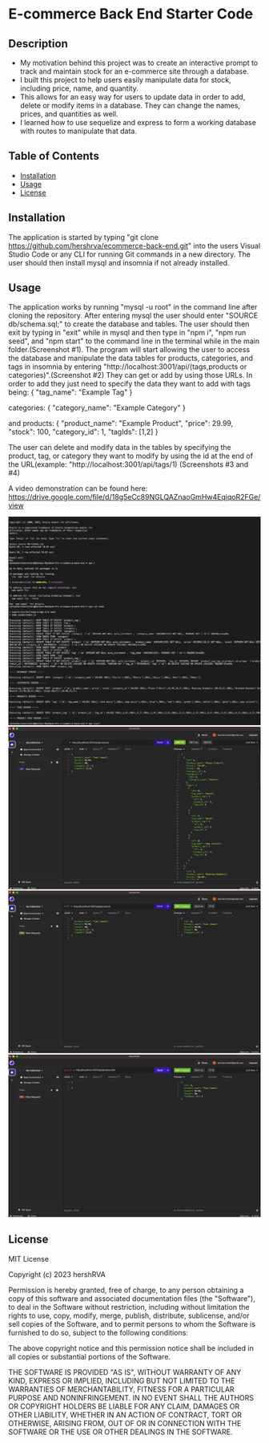 # E-commerce Back End Starter Code

## Description

- My motivation behind this project was to create an interactive prompt to track and maintain stock for an e-commerce site through a database.
- I built this project to help users easily manipulate data for stock, including price, name, and quantity. 
- This allows for an easy way for users to update data in order to add, delete or modify items in a database.  They can change the names, prices, and quantities as well.
- I learned how to use sequelize and express to form a working database with routes to manipulate that data.    

## Table of Contents 

- [Installation](#installation)
- [Usage](#usage)
- [License](#license)

## Installation

The application is started by typing "git clone https://github.com/hershrva/ecommerce-back-end.git" into the users Visual Studio Code or any CLI for running Git commands in a new directory.  The user should then install mysql and insomnia if not already installed.

## Usage

The application works by running "mysql -u root" in the command line after cloning the repository.  After entering mysql the user should enter "SOURCE db/schema.sql;" to create the database and tables. The user should then exit by typing in "exit" while in mysql and then type in "npm i", "npm run seed", and "npm start" to the command line in the terminal while in the main folder.(Screenshot #1).  The program will start allowing the user to access the database and manipulate the data tables for products, categories, and tags in insomnia by entering "http://localhost:3001/api/(tags,products or categories)".(Screenshot #2)  They can get or add by using those URLs. In order to add they just need to specify the data they want to add with tags being:
{
  "tag_name": "Example Tag"
}

categories:
{
  "category_name": "Example Category"
}

and products:
{
  "product_name": "Example Product",
  "price": 29.99,
  "stock": 100, 
  "category_id": 1,
  "tagIds": [1,2]
}

The user can delete and modify data in the tables by specifying the product, tag, or category they want to modify by using the id at the end of the URL(example: "http://localhost:3001/api/tags/1) (Screenshots #3 and #4) 

A video demonstration can be found here: https://drive.google.com/file/d/18g5eCc89NGLQAZnaoGmHw4EqiqoR2FGe/view


![Screenshot](images/screenshot1.png)
![Screenshot](images/screenshot2.png)
![Screenshot](images/screenshot3.png)
![Screenshot](images/screenshot4.png)

## License

MIT License

Copyright (c) 2023 hershRVA

Permission is hereby granted, free of charge, to any person obtaining a copy
of this software and associated documentation files (the "Software"), to deal
in the Software without restriction, including without limitation the rights
to use, copy, modify, merge, publish, distribute, sublicense, and/or sell
copies of the Software, and to permit persons to whom the Software is
furnished to do so, subject to the following conditions:

The above copyright notice and this permission notice shall be included in all
copies or substantial portions of the Software.

THE SOFTWARE IS PROVIDED "AS IS", WITHOUT WARRANTY OF ANY KIND, EXPRESS OR
IMPLIED, INCLUDING BUT NOT LIMITED TO THE WARRANTIES OF MERCHANTABILITY,
FITNESS FOR A PARTICULAR PURPOSE AND NONINFRINGEMENT. IN NO EVENT SHALL THE
AUTHORS OR COPYRIGHT HOLDERS BE LIABLE FOR ANY CLAIM, DAMAGES OR OTHER
LIABILITY, WHETHER IN AN ACTION OF CONTRACT, TORT OR OTHERWISE, ARISING FROM,
OUT OF OR IN CONNECTION WITH THE SOFTWARE OR THE USE OR OTHER DEALINGS IN THE
SOFTWARE.

